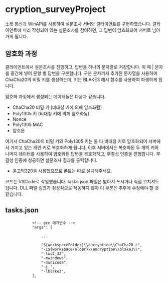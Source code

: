 # cryption_surveyProject
소켓 통신과 WinAPI를 사용하여 설문조사 서버와 클라이언트를 구현하였습니다. 클라이언트에 미리 작성되어 있는 설문조사를 참여하면, 그 답변이 암호화되어 서버로 넘어가게 됩니다. 

## 암호화 과정
클라이언트에서 설문조사를 진행하고, 답변을 하나의 문자열로 저장합니다. 이 때 | 문자를 중간에 넣어 문항 별 답변을 구분합니다. 구분 문자까지 추가된 문자열을 사용하여 ChaCha20의 비밀 키를 생성하는데, 키는 BLAKE3 해시 함수를 사용하여 파생하게 됩니다.

암호화 과정에서 생성되는 데이터들은 다음과 같습니다.

- ChaCha20 비밀 키 (비대칭 키에 의해 암호화됨)
- Poly1305 키  (비대칭 키에 의해 암호화됨)
- Nonce
- Poly1305 MAC
- 암호문

여기서 ChaCha20의 비밀 키와  Poly1305 키는 둘 다 비대칭 키로 암호화되어 서버에서 가지고 있는 개인 키로 복호화하게 됩니다. 이후 서버에서는 복호화된 두 개의 키와 나머지 데이터를 사용하여 암호화된 답변을 복호화하고, 무결성 인증을 진행합니다. 무결성 인증에 성공하면 설문조사 결과를 출력합니다.

+ 윤고딕320을 사용했으므로 폰트는 따로 설치해주세요.

코드는 VSCode로 작업했습니다. tasks.json 파일은 받아서 쓰시거나 직접 고치셔도 됩니다. DLL 파일 링크가 정상적으로 작동하지 않아 이 부분은 추후에 수정해야 할 것 같습니다.

## tasks.json
```
            <!-- gcc 매개변수 -->
            "args": [

                ...

                "${workspaceFolder}\\encryption\\ChaCha20.c", 
                "-I${workspaceFolder}\\encryption\\blake3\\",
                "-lws2_32",                
                "-mwindows",
                "-municode",
                "-L.",
                "-lblake3",
            ],
```

